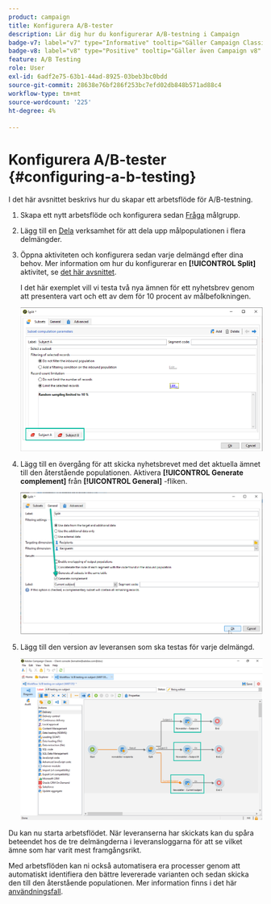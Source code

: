 ```yaml
---
product: campaign
title: Konfigurera A/B-tester
description: Lär dig hur du konfigurerar A/B-testning i Campaign
badge-v7: label="v7" type="Informative" tooltip="Gäller Campaign Classic v7"
badge-v8: label="v8" type="Positive" tooltip="Gäller även Campaign v8"
feature: A/B Testing
role: User
exl-id: 6adf2e75-63b1-44ad-8925-03beb3bc0bdd
source-git-commit: 28638e76bf286f253bc7efd02db848b571ad88c4
workflow-type: tm+mt
source-wordcount: '225'
ht-degree: 4%

---
```


# Konfigurera A/B-tester {#configuring-a-b-testing}

I det här avsnittet beskrivs hur du skapar ett arbetsflöde för A/B-testning.

1. Skapa ett nytt arbetsflöde och konfigurera sedan [Fråga](../../workflow/using/query.md) målgrupp.

1. Lägg till en [Dela](../../workflow/using/split.md) verksamhet för att dela upp målpopulationen i flera delmängder.

1. Öppna aktiviteten och konfigurera sedan varje delmängd efter dina behov. Mer information om hur du konfigurerar en **[!UICONTROL Split]** aktivitet, se [det här avsnittet](../../workflow/using/split.md).

   I det här exemplet vill vi testa två nya ämnen för ett nyhetsbrev genom att presentera vart och ett av dem för 10 procent av målbefolkningen.

   ![](assets/ab-testing-split.png)

1. Lägg till en övergång för att skicka nyhetsbrevet med det aktuella ämnet till den återstående populationen. Aktivera **[!UICONTROL Generate complement]** från **[!UICONTROL General]** -fliken.

   ![](assets/ab-testing-complement.png)

1. Lägg till den version av leveransen som ska testas för varje delmängd.

   ![](assets/ab-testing-delivery.png)

Du kan nu starta arbetsflödet. När leveranserna har skickats kan du spåra beteendet hos de tre delmängderna i leveransloggarna för att se vilket ämne som har varit mest framgångsrikt.

Med arbetsflöden kan ni också automatisera era processer genom att automatiskt identifiera den bättre levererade varianten och sedan skicka den till den återstående populationen. Mer information finns i det här [användningsfall](a-b-testing-use-case.md).
